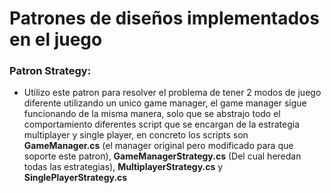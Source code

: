 # Patrones de diseños implementados en el juego

### <b>Patron Strategy:</b>
- Utilizo este patron para resolver el problema de tener 2 modos de juego diferente utilizando un unico game manager, el game manager sigue funcionando de la misma manera, solo que se abstrajo todo el comportamiento diferentes script que se encargan de la estrategia multiplayer y single player, en concreto los scripts son <b>**GameManager.cs**</b> (el manager original pero modificado para que soporte este patron), <b>**GameManagerStrategy.cs**</b> (Del cual heredan todas las estrategias), <b>**MultiplayerStrategy.cs**</b> y <b>**SinglePlayerStrategy.cs**</b>
